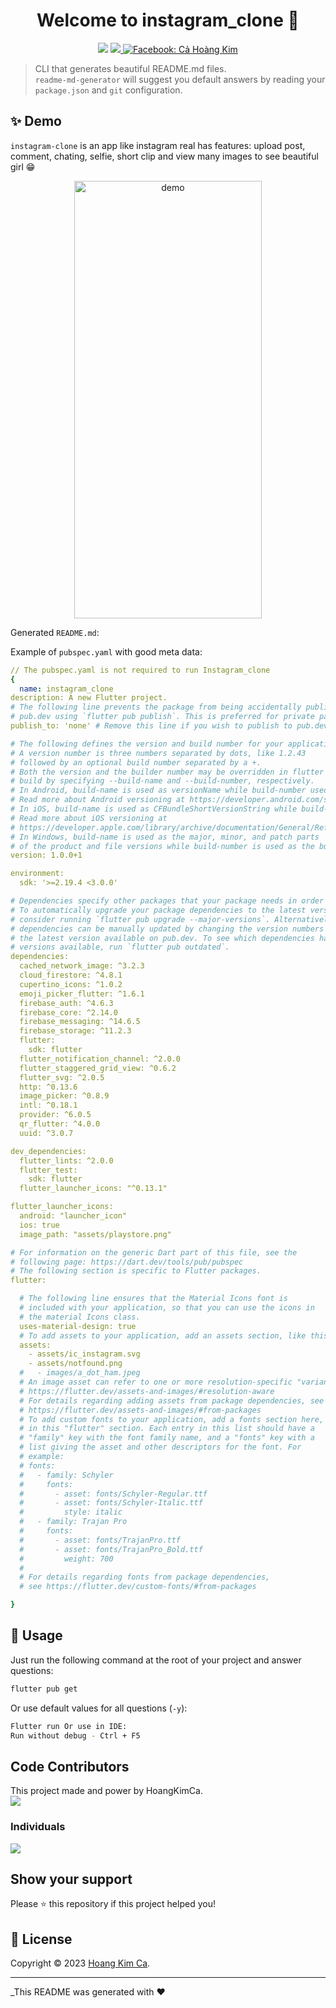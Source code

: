<h1 align="center">Welcome to instagram_clone 👋</h1>
<p align="center">
  <img src="https://img.shields.io/badge/flutter_dart-version_3.10.6-blue?link=https%3A%2F%2Fflutter.dev%2F" />
  <a href="https://firebase.google.com/">
    <img src="https://img.shields.io/badge/firebase-version_10.1.0-blue?link=https%3A%2F%2Fflutter.dev%2F" />
  </a>
  <a href="https://www.facebook.com/QuynC49">
    <img alt="Facebook: Cả Hoàng Kim" src="https://img.shields.io/badge/Ca_Hoang_Kim-Face_book?link=https%3A%2F%2Fwww.facebook.com%2FQuynC49" target="_blank" />
  </a>
</p>

> CLI that generates beautiful README.md files.<br /> `readme-md-generator` will suggest you default answers by reading your `package.json` and `git` configuration.

## ✨ Demo

`instagram-clone` is an app like instagram real has features: upload post, comment, chating, selfie, short clip and view many images to see beautiful girl 😁

<p align="center">
  <img width="300" height="700" align="center" src="https://im5.ezgif.com/tmp/ezgif-5-998f1efbb4.gif" alt="demo"/>
</p>

Generated `README.md`:

Example of `pubspec.yaml` with good meta data:

```jpubspec.yaml
// The pubspec.yaml is not required to run Instagram_clone
{
  name: instagram_clone
description: A new Flutter project.
# The following line prevents the package from being accidentally published to
# pub.dev using `flutter pub publish`. This is preferred for private packages.
publish_to: 'none' # Remove this line if you wish to publish to pub.dev

# The following defines the version and build number for your application.
# A version number is three numbers separated by dots, like 1.2.43
# followed by an optional build number separated by a +.
# Both the version and the builder number may be overridden in flutter
# build by specifying --build-name and --build-number, respectively.
# In Android, build-name is used as versionName while build-number used as versionCode.
# Read more about Android versioning at https://developer.android.com/studio/publish/versioning
# In iOS, build-name is used as CFBundleShortVersionString while build-number is used as CFBundleVersion.
# Read more about iOS versioning at
# https://developer.apple.com/library/archive/documentation/General/Reference/InfoPlistKeyReference/Articles/CoreFoundationKeys.html
# In Windows, build-name is used as the major, minor, and patch parts
# of the product and file versions while build-number is used as the build suffix.
version: 1.0.0+1

environment:
  sdk: '>=2.19.4 <3.0.0'

# Dependencies specify other packages that your package needs in order to work.
# To automatically upgrade your package dependencies to the latest versions
# consider running `flutter pub upgrade --major-versions`. Alternatively,
# dependencies can be manually updated by changing the version numbers below to
# the latest version available on pub.dev. To see which dependencies have newer
# versions available, run `flutter pub outdated`.
dependencies:
  cached_network_image: ^3.2.3
  cloud_firestore: ^4.8.1
  cupertino_icons: ^1.0.2
  emoji_picker_flutter: ^1.6.1
  firebase_auth: ^4.6.3
  firebase_core: ^2.14.0
  firebase_messaging: ^14.6.5
  firebase_storage: ^11.2.3
  flutter:
    sdk: flutter
  flutter_notification_channel: ^2.0.0
  flutter_staggered_grid_view: ^0.6.2
  flutter_svg: ^2.0.5
  http: ^0.13.6
  image_picker: ^0.8.9
  intl: ^0.18.1
  provider: ^6.0.5
  qr_flutter: ^4.0.0
  uuid: ^3.0.7

dev_dependencies:
  flutter_lints: ^2.0.0
  flutter_test:
    sdk: flutter
  flutter_launcher_icons: "^0.13.1"

flutter_launcher_icons:
  android: "launcher_icon"
  ios: true
  image_path: "assets/playstore.png"

# For information on the generic Dart part of this file, see the
# following page: https://dart.dev/tools/pub/pubspec
# The following section is specific to Flutter packages.
flutter:

  # The following line ensures that the Material Icons font is
  # included with your application, so that you can use the icons in
  # the material Icons class.
  uses-material-design: true
  # To add assets to your application, add an assets section, like this:
  assets:
    - assets/ic_instagram.svg
    - assets/notfound.png
  #   - images/a_dot_ham.jpeg
  # An image asset can refer to one or more resolution-specific "variants", see
  # https://flutter.dev/assets-and-images/#resolution-aware
  # For details regarding adding assets from package dependencies, see
  # https://flutter.dev/assets-and-images/#from-packages
  # To add custom fonts to your application, add a fonts section here,
  # in this "flutter" section. Each entry in this list should have a
  # "family" key with the font family name, and a "fonts" key with a
  # list giving the asset and other descriptors for the font. For
  # example:
  # fonts:
  #   - family: Schyler
  #     fonts:
  #       - asset: fonts/Schyler-Regular.ttf
  #       - asset: fonts/Schyler-Italic.ttf
  #         style: italic
  #   - family: Trajan Pro
  #     fonts:
  #       - asset: fonts/TrajanPro.ttf
  #       - asset: fonts/TrajanPro_Bold.ttf
  #         weight: 700
  #
  # For details regarding fonts from package dependencies,
  # see https://flutter.dev/custom-fonts/#from-packages

}
```

## 🚀 Usage


Just run the following command at the root of your project and answer questions:

```sh
flutter pub get
```

Or use default values for all questions (`-y`):

```sh
Flutter run Or use in IDE:
Run without debug - Ctrl + F5

```


## Code Contributors

This project made and power by HoangKimCa.
<br />
<a href="https://github.com/hoangkimcalan"><img src="https://avatars.githubusercontent.com/u/34814759?v=4" /></a>

### Individuals

<a href="https://github.com/hoangkimcalan"><img src="https://avatars.githubusercontent.com/u/34814759?v=4" /></a>

## Show your support

Please ⭐️ this repository if this project helped you!

## 📝 License

Copyright © 2023 [Hoang Kim Ca](https://github.com/hoangkimcalan).<br />

---

_This README was generated with ❤️ 
